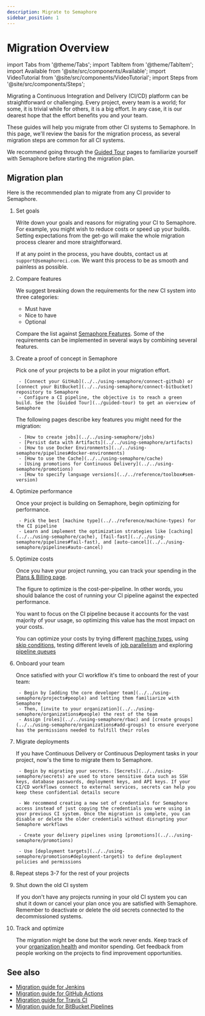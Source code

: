 ```yaml
---
description: Migrate to Semaphore
sidebar_position: 1
---
```


# Migration Overview

import Tabs from '@theme/Tabs';
import TabItem from '@theme/TabItem';
import Available from '@site/src/components/Available';
import VideoTutorial from '@site/src/components/VideoTutorial';
import Steps from '@site/src/components/Steps';

Migrating a Continuous Integration and Delivery (CI/CD) platform can be straightforward or challenging. Every project, every team is a world; for some, it is trivial while for others, it is a big effort. In any case, it is our dearest hope that the effort benefits you and your team.

These guides will help you migrate from other CI systems to Semaphore. In this page, we'll review the basis for the migration process, as several migration steps are common for all CI systems.

We recommend going through the [Guided Tour](../guided-tour) pages to familiarize yourself with Semaphore before starting the migration plan.

## Migration plan

Here is the recommended plan to migrate from any CI provider to Semaphore.

<Steps>

1. Set goals

    Write down your goals and reasons for migrating your CI to Semaphore. For example, you might wish to reduce costs or speed up your builds. Setting expectations from the get-go will make the whole migration process clearer and more straightforward.

    If at any point in the process, you have doubts, contact us at `support@semaphoreci.com`. We want this process to be as smooth and painless as possible.

2. Compare features

    We suggest breaking down the requirements for the new CI system into three categories:

    - Must have
    - Nice to have
    - Optional

    Compare the list against [Semaphore Features](https://semaphoreci.com/pricing). Some of the requirements can be implemented in several ways by combining several features.

3. Create a proof of concept in Semaphore

    Pick one of your projects to be a pilot in your migration effort.

        - [Connect your GitHub](../../using-semaphore/connect-github) or [connect your BitBucket](../../using-semaphore/connect-bitbucket) repository to Semaphore 
        - Configure a CI pipeline, the objective is to reach a green build. See the [Guided Tour](../guided-tour) to get an overview of Semaphore

    The following pages describe key features you might need for the migration:

        - [How to create jobs](../../using-semaphore/jobs)
        - [Persist data with Artifacts](../../using-semaphore/artifacts)
        - [How to use Docker Environments](../../using-semaphore/pipelines#docker-environments)
        - [How to use the Cache](../../using-semaphore/cache)
        - [Using promotions for Continuous Delivery](../../using-semaphore/promotions)
        - [How to specify language versions](../../reference/toolbox#sem-version)

4. Optimize performance

    Once your project is building on Semaphore, begin optimizing for performance.

        - Pick the best [machine type](../../reference/machine-types) for the CI pipeline
        - Learn and implement the optimization strategies like [caching](../../using-semaphore/cache), [fail-fast](../../using-semaphore/pipelines#fail-fast), and [auto-cancel](../../using-semaphore/pipelines#auto-cancel)

5. Optimize costs

    Once you have your project running, you can track your spending in the [Plans & Billing page](../../using-semaphore/billing).

    The figure to optimize is the cost-per-pipeline. In other words, you should balance the cost of running your CI pipeline against the expected performance.

    You want to focus on the CI pipeline because it accounts for the vast majority of your usage, so optimizing this value has the most impact on your costs.

    You can optimize your costs by trying different [machine types](../../reference/machine-types), using [skip conditions](../../using-semaphore/jobs#skip-run), testing different levels of [job parallelism](../../using-semaphore/jobs#job-parallelism) and exploring [pipeline queues](../../using-semaphore/pipelines#pipeline-queues)

6. Onboard your team

    Once satisfied with your CI workflow it's time to onboard the rest of your team:

        - Begin by [adding the core developer team](../../using-semaphore/projects#people) and letting them familiarize with Semaphore 
        - Then, [invite to your organization](../../using-semaphore/organizations#people) the rest of the team 
        - Assign [roles](../../using-semaphore/rbac) and [create groups](../../using-semaphore/organizations#add-groups) to ensure everyone has the permissions needed to fulfill their roles
        
7. Migrate deployments

    If you have Continuous Delivery or Continuous Deployment tasks in your project, now's the time to migrate them to Semaphore.

        - Begin by migrating your secrets. [Secrets](../../using-semaphore/secrets) are used to store sensitive data such as SSH keys, database passwords, deployment keys, and API keys. If your CI/CD workflows connect to external services, secrets can help you keep these confidential details secure

        - We recommend creating a new set of credentials for Semaphore access instead of just copying the credentials you were using in your previous CI system. Once the migration is complete, you can disable or delete the older credentials without disrupting your Semaphore workflows

        - Create your delivery pipelines using [promotions](../../using-semaphore/promotions)

        - Use [deployment targets](../../using-semaphore/promotions#deployment-targets) to define deployment policies and permissions

8. Repeat steps 3-7 for the rest of your projects
9. Shut down the old CI system

    If you don't have any projects running in your old CI system you can shut it down or cancel your plan once you are satisfied with Semaphore. Remember to deactivate or delete the old secrets connected to the decommissioned systems.

10. Track and optimize

    The migration might be done but the work never ends. Keep track of your [organization health](../../using-semaphore/org-health) and monitor spending. Get feedback from people working on the projects to find improvement opportunities.

</Steps>

## See also

- [Migration guide for Jenkins](./jenkins)
- [Migration guide for GitHub Actions](./github-actions)
- [Migration guide for Travis CI](./travis)
- [Migration guide for BitBucket Pipelines](./bitbucket)
